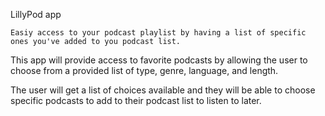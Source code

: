 LillyPod app

    Easiy access to your podcast playlist by having a list of specific ones you've added to you podcast list.

This app will provide access to favorite podcasts by allowing the user to choose from a  provided list of type, genre, language,
and length.

The user will get a list of choices available and they will be able to choose specific podcasts to add to their podcast list to listen to later.
